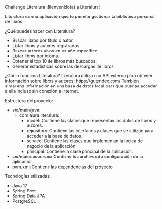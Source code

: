 Challenge Literalura
¡Bienvenido(a) a Literalura!

Literalura es una aplicación que te permite gestionar tu biblioteca personal de libros.

¿Qué puedes hacer con Literalura? 
- Buscar libros por título o autor.
- Listar libros y autores registrados.
- Buscar autores vivos en un año específico.
- Listar libros por idioma.
- Obtener el top 10 de libros más buscados.
- Generar estadísticas sobre las descargas de libros.

¿Cómo funciona Literalura? 
Literalura utiliza una API externa para obtener información sobre libros y autores: https://gutendex.com/ 
También almacena información en una base de datos local para que puedas acceder a ella incluso sin conexión a internet.

Estructura del proyecto:
- src/main/java:
  - com.alura.literalura:
    - model: Contiene las clases que representan los datos de libros y autores.
    - repository: Contiene las interfaces y clases que se utilizan para acceder a la base de datos.
    - service: Contiene las clases que implementan la lógica de negocio de la aplicación.
    - principal: Contiene la clase principal de la aplicación.
- src/main/resources: Contiene los archivos de configuración de la aplicación.
- pom.xml: Contiene las dependencias del proyecto.

Tecnologías utilizadas:
- Java 17
- Spring Boot
- Spring Data JPA
- PostgreSQL


